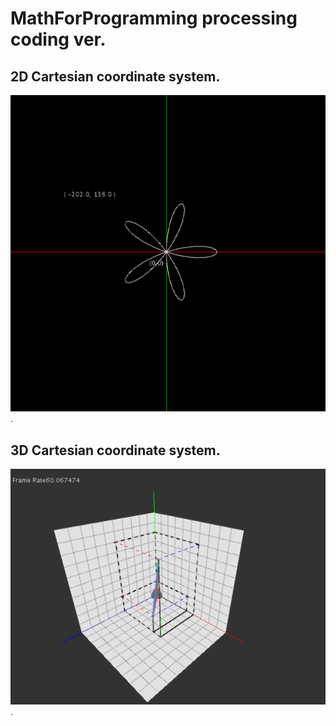 # MathForProgramming processing coding ver. 

## 2D Cartesian coordinate system. 
![image](https://github.com/doremi31618/Processing_MathForProgramming/blob/master/pic/vector2D.png). 

## 3D Cartesian coordinate system. 
![image](https://github.com/doremi31618/Processing_MathForProgramming/blob/master/pic/vector3D.png). 


